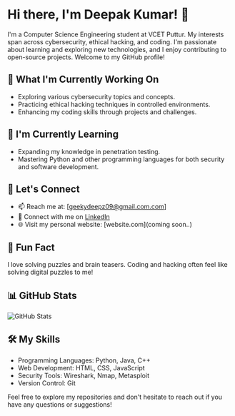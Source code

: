 # Hi there, I'm Deepak Kumar! 👋

I'm a Computer Science Engineering student at VCET Puttur. My interests span across cybersecurity, ethical hacking, and coding. I'm passionate about learning and exploring new technologies, and I enjoy contributing to open-source projects. Welcome to my GitHub profile!

## 🔭 What I'm Currently Working On

- Exploring various cybersecurity topics and concepts.
- Practicing ethical hacking techniques in controlled environments.
- Enhancing my coding skills through projects and challenges.

## 🌱 I'm Currently Learning

- Expanding my knowledge in penetration testing.
- Mastering Python and other programming languages for both security and software development.

## 💬 Let's Connect

- 📫 Reach me at: [geekydeepz09@gmail.com.com]
- 💼 Connect with me on [LinkedIn](ww.linkedin.com/in/deepak-kumar-470486289)
- 🌐 Visit my personal website: [website.com](coming soon..)

## 🚀 Fun Fact

I love solving puzzles and brain teasers. Coding and hacking often feel like solving digital puzzles to me!

## 📊 GitHub Stats

![GitHub Stats](https://github-readme-stats.vercel.app/api?username=yourusername&show_icons=true&theme=dark)

## 🛠️ My Skills

- Programming Languages: Python, Java, C++
- Web Development: HTML, CSS, JavaScript
- Security Tools: Wireshark, Nmap, Metasploit
- Version Control: Git


Feel free to explore my repositories and don't hesitate to reach out if you have any questions or suggestions!

<!--
Note: Replace "yourusername" with your actual GitHub username and provide the correct links, email, and other details.
-->
